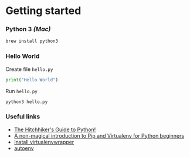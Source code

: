 # Getting started

### Python 3 *(Mac)*

```sh
brew install python3
```

### Hello World

Create file `hello.py`

```python
print("Hello World")
```

Run `hello.py`

```sh
python3 hello.py
```

### Useful links
* [The Hitchhiker's Guide to Python!](http://docs.python-guide.org/en/latest/)
* [A non-magical introduction to Pip and Virtualenv for Python beginners](https://www.dabapps.com/blog/introduction-to-pip-and-virtualenv-python/)
* [Install virtualenvwrapper](https://virtualenvwrapper.readthedocs.io/en/latest/install.html)
* [autoenv](https://github.com/kennethreitz/autoenv)
